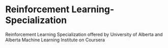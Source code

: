 # Reinforcement Learning-Specialization
Reinforcement Learning Specialization offered by University of Alberta and Alberta Machine Learning Institute on Coursera
